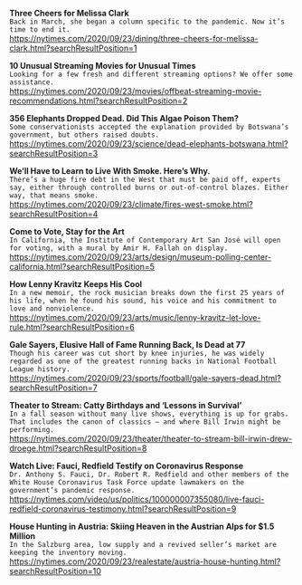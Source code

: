 **Three Cheers for Melissa Clark**\
`Back in March, she began a column specific to the pandemic. Now it’s time to end it.`\
https://nytimes.com/2020/09/23/dining/three-cheers-for-melissa-clark.html?searchResultPosition=1

**10 Unusual Streaming Movies for Unusual Times**\
`Looking for a few fresh and different streaming options? We offer some assistance.`\
https://nytimes.com/2020/09/23/movies/offbeat-streaming-movie-recommendations.html?searchResultPosition=2

**356 Elephants Dropped Dead. Did This Algae Poison Them?**\
`Some conservationists accepted the explanation provided by Botswana’s government, but others raised doubts.`\
https://nytimes.com/2020/09/23/science/dead-elephants-botswana.html?searchResultPosition=3

**We’ll Have to Learn to Live With Smoke. Here’s Why.**\
`There’s a huge fire debt in the West that must be paid off, experts say, either through controlled burns or out-of-control blazes. Either way, that means smoke.`\
https://nytimes.com/2020/09/23/climate/fires-west-smoke.html?searchResultPosition=4

**Come to Vote, Stay for the Art**\
`In California, the Institute of Contemporary Art San José will open for voting, with a mural by Amir H. Fallah on display.`\
https://nytimes.com/2020/09/23/arts/design/museum-polling-center-california.html?searchResultPosition=5

**How Lenny Kravitz Keeps His Cool**\
`In a new memoir, the rock musician breaks down the first 25 years of his life, when he found his sound, his voice and his commitment to love and nonviolence.`\
https://nytimes.com/2020/09/23/arts/music/lenny-kravitz-let-love-rule.html?searchResultPosition=6

**Gale Sayers, Elusive Hall of Fame Running Back, Is Dead at 77**\
`Though his career was cut short by knee injuries, he was widely regarded as one of the greatest running backs in National Football League history.`\
https://nytimes.com/2020/09/23/sports/football/gale-sayers-dead.html?searchResultPosition=7

**Theater to Stream: Catty Birthdays and ‘Lessons in Survival’**\
`In a fall season without many live shows, everything is up for grabs. That includes the canon of classics — and where Bill Irwin might be performing.`\
https://nytimes.com/2020/09/23/theater/theater-to-stream-bill-irwin-drew-droege.html?searchResultPosition=8

**Watch Live: Fauci, Redfield Testify on Coronavirus Response**\
`Dr. Anthony S. Fauci, Dr. Robert R. Redfield and other members of the White House Coronavirus Task Force update lawmakers on the government’s pandemic response.`\
https://nytimes.com/video/us/politics/100000007355080/live-fauci-redfield-coronavirus-testimony.html?searchResultPosition=9

**House Hunting in Austria: Skiing Heaven in the Austrian Alps for $1.5 Million**\
`In the Salzburg area, low supply and a revived seller’s market are keeping the inventory moving.`\
https://nytimes.com/2020/09/23/realestate/austria-house-hunting.html?searchResultPosition=10

